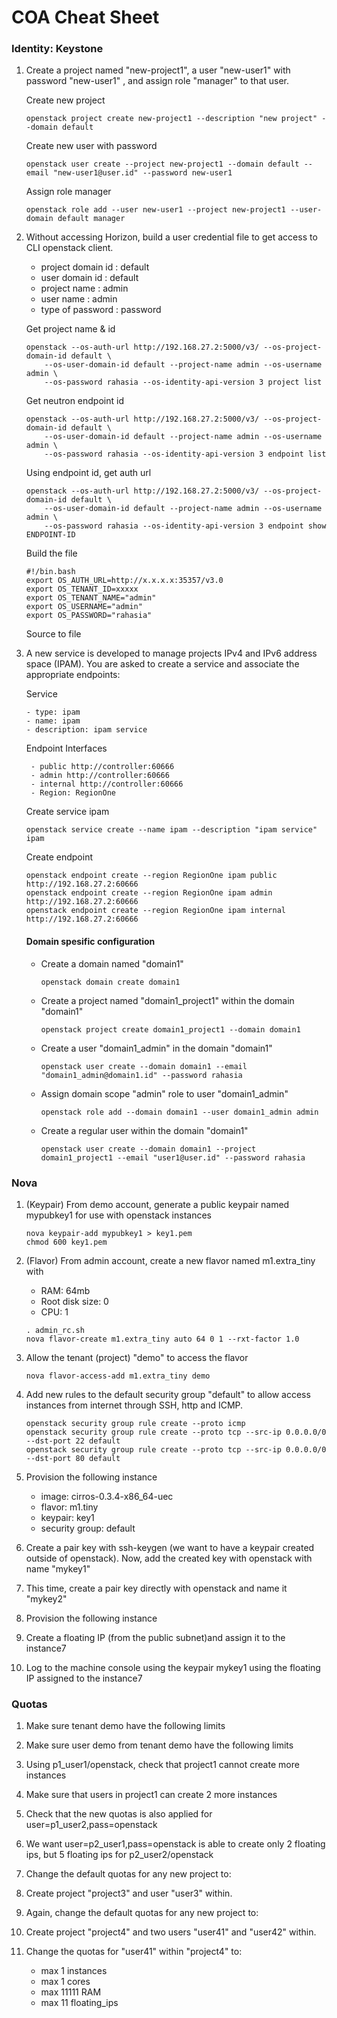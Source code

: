 COA Cheat Sheet
===============


### Identity: Keystone


1.  Create a project named "new-project1", a user "new-user1" with password "new-user1" , and assign role "manager" to that user.
   
    Create new project
    ```
    openstack project create new-project1 --description "new project" --domain default
    ```
    Create new user with password
    ```
    openstack user create --project new-project1 --domain default --email "new-user1@user.id" --password new-user1
    ```
    Assign role manager
    ```
    openstack role add --user new-user1 --project new-project1 --user-domain default manager
    ```
2.  Without accessing Horizon, build a user credential file to get access to CLI openstack client.  
    - project domain id : default
    - user domain id : default
    - project name : admin
    - user name : admin
    - type of password : password
    
    Get project name & id    
    ```
    openstack --os-auth-url http://192.168.27.2:5000/v3/ --os-project-domain-id default \
        --os-user-domain-id default --project-name admin --os-username admin \
        --os-password rahasia --os-identity-api-version 3 project list
    ```
    Get neutron endpoint id
    ```
    openstack --os-auth-url http://192.168.27.2:5000/v3/ --os-project-domain-id default \
        --os-user-domain-id default --project-name admin --os-username admin \
        --os-password rahasia --os-identity-api-version 3 endpoint list
    ```
    Using endpoint id, get auth url
    ```
    openstack --os-auth-url http://192.168.27.2:5000/v3/ --os-project-domain-id default \
        --os-user-domain-id default --project-name admin --os-username admin \
        --os-password rahasia --os-identity-api-version 3 endpoint show ENDPOINT-ID
    ```
    Build the file
    ```
    #!/bin.bash
    export OS_AUTH_URL=http://x.x.x.x:35357/v3.0
    export OS_TENANT_ID=xxxxx
    export OS_TENANT_NAME="admin"
    export OS_USERNAME="admin"
    export OS_PASSWORD="rahasia"
    ```
    Source to file
3. A new service is developed to manage projects IPv4 and IPv6 address space (IPAM). You are asked to create a service and associate the appropriate endpoints:

    Service

       - type: ipam
       - name: ipam
       - description: ipam service

    Endpoint Interfaces

        - public http://controller:60666
        - admin http://controller:60666
        - internal http://controller:60666
        - Region: RegionOne


    Create service ipam
    ```
    openstack service create --name ipam --description "ipam service" ipam
    ```
    Create endpoint

    ```
    openstack endpoint create --region RegionOne ipam public http://192.168.27.2:60666 
    openstack endpoint create --region RegionOne ipam admin http://192.168.27.2:60666
    openstack endpoint create --region RegionOne ipam internal http://192.168.27.2:60666
    ```


    #### Domain spesific configuration

    - Create a domain named "domain1"
        ```
        openstack domain create domain1
        ```
    - Create a project named "domain1_project1" within the domain "domain1"
        ```
        openstack project create domain1_project1 --domain domain1
        ```
    - Create a user "domain1_admin" in the domain "domain1"
        ```
        openstack user create --domain domain1 --email "domain1_admin@domain1.id" --password rahasia
        ```
    - Assign domain scope "admin" role to user "domain1_admin"
        ```
        openstack role add --domain domain1 --user domain1_admin admin
        ```
    - Create a regular user within the domain "domain1"
        ```
        openstack user create --domain domain1 --project domain1_project1 --email "user1@user.id" --password rahasia
        ```

### Nova

1. (Keypair) From demo account, generate a public keypair named mypubkey1 for use with openstack instances
   ```
   nova keypair-add mypubkey1 > key1.pem
   chmod 600 key1.pem
   ```
2. (Flavor) From admin account, create a new flavor named m1.extra_tiny with
   - RAM: 64mb
   - Root disk size: 0
   - CPU: 1
    ```
    . admin_rc.sh
    nova flavor-create m1.extra_tiny auto 64 0 1 --rxt-factor 1.0
    ```
3. Allow the tenant (project) "demo" to access the flavor
   ```
   nova flavor-access-add m1.extra_tiny demo
   ```
4. Add new rules to the default security group "default" to allow access instances from internet through SSH, http and ICMP.
   ```
   openstack security group rule create --proto icmp
   openstack security group rule create --proto tcp --src-ip 0.0.0.0/0 --dst-port 22 default
   openstack security group rule create --proto tcp --src-ip 0.0.0.0/0 --dst-port 80 default
   ```
5. Provision the following instance
   
   - image: cirros-0.3.4-x86_64-uec
   - flavor: m1.tiny
   - keypair: key1
   - security group: default

6. Create a pair key with ssh-keygen (we want to have a keypair created outside of openstack). Now, add the created key with openstack with name "mykey1"
7. This time, create a pair key directly with openstack and name it "mykey2"
8. Provision the following instance
9.  Create a floating IP (from the public subnet)and assign it to the instance7
10. Log to the machine console using the keypair mykey1 using the floating IP assigned to the instance7

### Quotas

1. Make sure tenant demo have the following limits
2. Make sure user demo from tenant demo have the following limits
3. Using p1_user1/openstack, check that project1 cannot create more instances
4. Make sure that users in project1 can create 2 more instances
5. Check that the new quotas is also applied for user=p1_user2,pass=openstack
6. We want user=p2_user1,pass=openstack is able to create only 2 floating ips, but 5 floating ips for p2_user2/openstack
7. Change the default quotas for any new project to:
8. Create project "project3" and user "user3" within.
9. Again, change the default quotas for any new project to:
10. Create project "project4" and two users "user41" and "user42" within.
11. Change the quotas for "user41" within "project4" to:
    
    - max 1 instances
    - max 1 cores
    - max 11111 RAM
    - max 11 floating_ips

